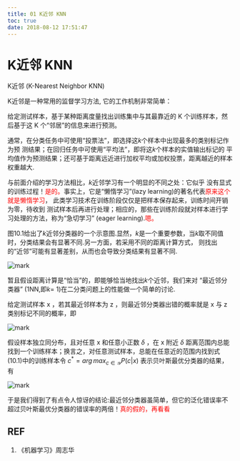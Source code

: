 ```yaml
---
title: 01 K近邻 KNN
toc: true
date: 2018-08-12 17:51:47
---
```


# K近邻 KNN

K近邻 (K-Nearest Neighbor  KNN)

K近邻是一种常用的监督学习方法, 它的工作机制非常简单：

给定测试样本，基于某种距离度量找出训练集中与其最靠近的 K 个训练样本，然后基于这 K 个“邻居”的信息来进行预测。

通常，在分类任务中可使用“投票法”，即选择这$k$个样本中出现最多的类别标记作为预 测结果；在回归任务中可使用“平均法”，即将这$k$个样本的实值输出标记的 平均值作为预测结果；还可基于距离远近进行加权平均或加权投票，距离越近的样本权重越大.

与前面介绍的学习方法相比，$k$近邻学习有一个明显的不同之处：它似乎 没有显式的训练过程！<span style="color:red;">是的。</span>事实上，它是“懒惰学习”(lazy learning)的著名代表<span style="color:red;">原来这个就是懒惰学习</span>， 此类学习技术在训练阶段仅仅是把样本保存起来，训练时间开销为零，待收到 测试样本后再进行处理；相应的，那些在训练阶段就对样本进行学习处理的方法，称为“急切学习” (eager learning).<span style="color:red;">嗯。</span>

图10.1给出了$k$近邻分类器的一个示意图.显然，$k$是一个重要参数，当$k$取不同值时，分类结果会有显著不同.另一方面，若采用不同的距离计算方式， 则找出的“近邻”可能有显著差别，从而也会导致分类结果有显著不同.

![mark](http://pacdb2bfr.bkt.clouddn.com/blog/image/180629/bCe7ImF5kb.png?imageslim)

暂且假设距离计算是“恰当”的，即能够恰当地找出$k$个近邻，我们来对 “最近邻分类器” (1NN,即$k$= 1)在二分类问题上的性能做一个简单的讨论.


给定测试样本 x ，若其最近邻样本为 z ，则最近邻分类器出错的概率就是 x 与 z 类别标记不同的概率，即

![mark](http://pacdb2bfr.bkt.clouddn.com/blog/image/180629/Bk05aE9IbL.png?imageslim)


假设样本独立同分布，且对任意 x 和任意小正数 $\delta$ ，在 x 附近 $\delta$ 距离范围内总能找到一个训练样本；换言之，对任意测试样本，总能在任意近的范围内找到式(10.1)中的训练样本令 $c^*=arg\,max_{c\in \mathcal{Y}}P(c|x)$ 表示贝叶斯最优分类器的结果，有

![mark](http://pacdb2bfr.bkt.clouddn.com/blog/image/180629/dg7HGB0EK1.png?imageslim)

于是我们得到了有点令人惊讶的结论:最近邻分类器虽简单，但它的泛化错误率不超过贝叶斯最优分类器的错误率的两倍！<span style="color:red;">真的假的，再看看</span>






## REF

1. 《机器学习》周志华
